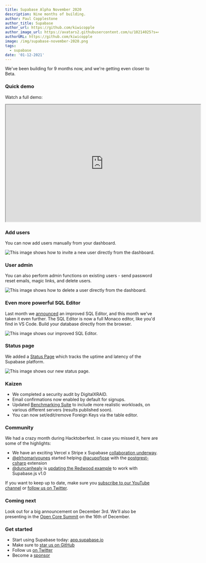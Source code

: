 ```yaml
---
title: Supabase Alpha November 2020
description: Nine months of building.
author: Paul Copplestone
author_title: Supabase
author_url: https://github.com/kiwicopple
author_image_url: https://avatars2.githubusercontent.com/u/10214025?s=400&u=c6775be2ae667e2acae3ccd347fed62bb3f5b3e7&v=4
authorURL: https://github.com/kiwicopple
image: /img/supabase-november-2020.png
tags:
  - supabase
date: '01-12-2021'
---
```


We've been building for 9 months now, and we're getting even closer to Beta.

<!--truncate-->

### Quick demo

Watch a full demo:

<iframe className="w-full video-with-border" width="640" height="385" src="https://www.youtube-nocookie.com/embed/unC_de7iytA" frameBorder="1" allow="accelerometer; autoplay; clipboard-write; encrypted-media; gyroscope; picture-in-picture" allowFullScreen></iframe>

### Add users

You can now add users manually from your dashboard.

![This image shows how to invite a new user directly from the dashboard.](/img/invite-users.gif)

### User admin

You can also perform admin functions on existing users - send password reset emails, magic links, and delete users.

![This image shows how to delete a user directly from the dashboard.](/img/delete-users.gif)

### Even more powerful SQL Editor

Last month we [announced](/blog/2020/11/02/supabase-alpha-october-2020#more-powerful-sql-editor) an improved SQL Editor, and this month we've taken it even further. The SQL Editor is now a full Monaco editor, like you'd find in VS Code. Build your database directly from the browser.

![This image shows our improved SQL Editor.](/img/supabase-monaco-editor.png)

### Status page

We added a [Status Page](https://status.supabase.io/) which tracks the uptime and latency of the Supabase platform.

![This image shows our new status page.](/img/status-page.png)

### Kaizen

- We completed a security audit by DigitalXRAID.
- Email confirmations now enabled by default for signups.
- Updated [Benchmarking Suite](https://github.com/supabase/benchmarks/) to include more realistic workloads, on various different servers (results published soon).
- You can now set/edit/remove Foreign Keys via the table editor.

### Community

We had a crazy month during Hacktoberfest. In case you missed it, here are some of the highlights:

- We have an exciting Vercel x Stripe x Supabase [collaboration underway](https://twitter.com/rauchg/status/1331021818681978881).
- [@elrhomariyounes](https://github.com/elrhomariyounes) started helping [@acupofjose](https://github.com/acupofjose) with the [postgrest-csharp](https://github.com/supabase/postgrest-csharp) extension
- [@duncanhealy](https://github.com/duncanhealy) is [updating the Redwood example](https://github.com/redwoodjs/redwood/pull/1474) to work with Supabase.js v1.0

If you want to keep up to date, make sure you [subscribe to our YouTube channel](https://www.youtube.com/channel/UCNTVzV1InxHV-YR0fSajqPQ) or [follow us on Twitter](https://twitter.com/supabase_io).

### Coming next

Look out for a big announcement on December 3rd. We'll also be presenting in the [Open Core Summit](https://2020.opencoresummit.com/) on the 16th of December.

### Get started

- Start using Supabase today: [app.supabase.io](https://app.supabase.io/)
- Make sure to [star us on GitHub](https://github.com/supabase/supabase)
- Follow us [on Twitter](https://twitter.com/supabase_io)
- Become a [sponsor](https://github.com/sponsors/supabase)
